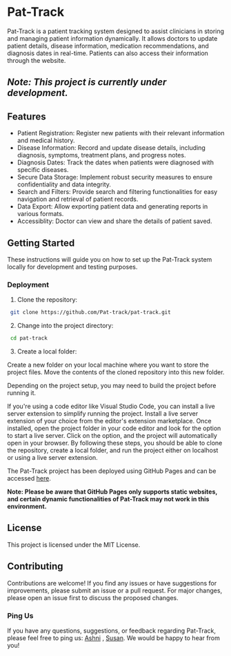 # Pat-Track

Pat-Track is a patient tracking system designed to assist clinicians in storing and managing patient information dynamically. It allows doctors to update patient details, disease information, medication recommendations, and diagnosis dates in real-time. Patients can also access their information through the website.

## *Note: This project is currently under development.*

## Features

- Patient Registration: Register new patients with their relevant information and medical history.
- Disease Information: Record and update disease details, including diagnosis, symptoms, treatment plans, and progress notes.
- Diagnosis Dates: Track the dates when patients were diagnosed with specific diseases.
- Secure Data Storage: Implement robust security measures to ensure confidentiality and data integrity.
- Search and Filters: Provide search and filtering functionalities for easy navigation and retrieval of patient records.
- Data Export: Allow exporting patient data and generating reports in various formats.
- Accessiblity: Doctor can view and share the details of patient saved.  
## Getting Started

These instructions will guide you on how to set up the Pat-Track system locally for development and testing purposes.
### Deployment

1. Clone the repository:
```bash
 git clone https://github.com/Pat-track/pat-track.git 
```


2. Change into the project directory:  
```bash
 cd pat-track
```

3. Create a local folder:

Create a new folder on your local machine where you want to store the project files.
Move the contents of the cloned repository into this new folder.

Depending on the project setup, you may need to build the project before running it.

If you're using a code editor like Visual Studio Code, you can install a live server extension to simplify running the project.
Install a live server extension of your choice from the editor's extension marketplace.
Once installed, open the project folder in your code editor and look for the option to start a live server.
Click on the option, and the project will automatically open in your browser.
By following these steps, you should be able to clone the repository, create a local folder, and run the project either on localhost or using a live server extension.
   
The Pat-Track project has been deployed using GitHub Pages and can be accessed [here](https://pat-track.github.io/pat-track/).

**Note: Please be aware that GitHub Pages only supports static websites, and certain dynamic functionalities of Pat-Track may not work in this environment.**  

## License
This project is licensed under the MIT License.  

## Contributing
Contributions are welcome! If you find any issues or have suggestions for improvements, please submit an issue or a pull request. For major changes, please open an issue first to discuss the proposed changes. 
### Ping Us
If you have any questions, suggestions, or feedback regarding Pat-Track, please feel free to ping us: [Ashni](https://www.linkedin.com/in/ashni-chinnu-sam-0071b5238/) ,  [Susan](https://www.linkedin.com/in/susanandrews). We would be happy to hear from you!

   
